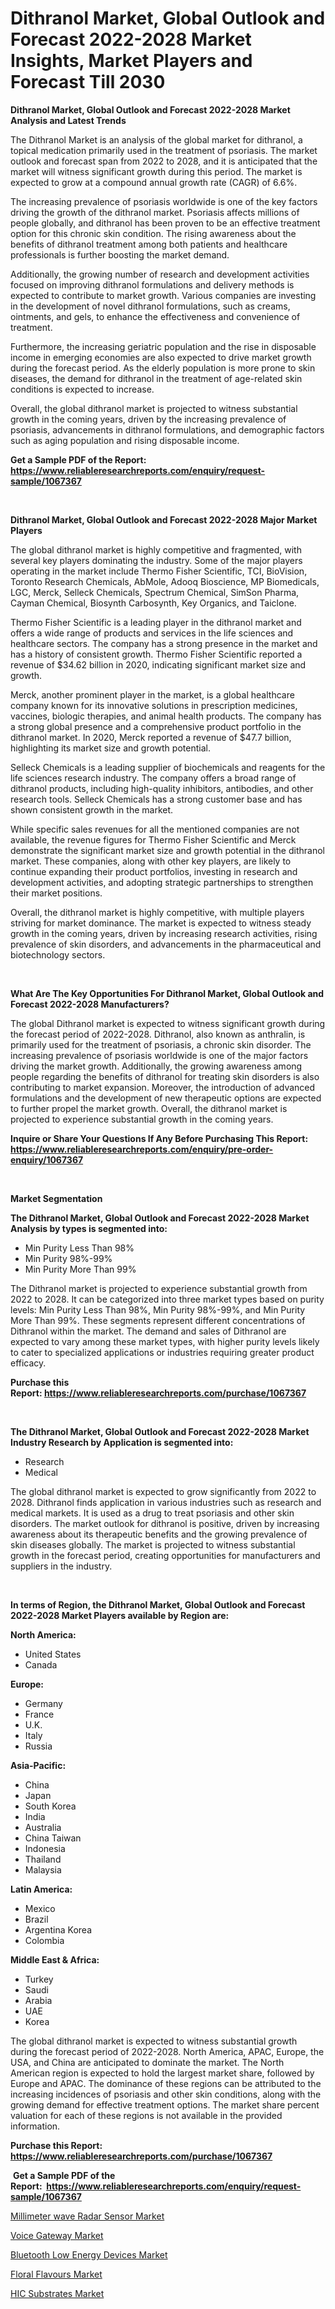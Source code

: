 <p><h1>Dithranol Market, Global Outlook and Forecast 2022-2028 Market Insights, Market Players and Forecast Till 2030</h1></p><p><strong>Dithranol Market, Global Outlook and Forecast 2022-2028 Market Analysis and Latest Trends</strong></p>
<p><p>The Dithranol Market is an analysis of the global market for dithranol, a topical medication primarily used in the treatment of psoriasis. The market outlook and forecast span from 2022 to 2028, and it is anticipated that the market will witness significant growth during this period. The market is expected to grow at a compound annual growth rate (CAGR) of 6.6%.</p><p>The increasing prevalence of psoriasis worldwide is one of the key factors driving the growth of the dithranol market. Psoriasis affects millions of people globally, and dithranol has been proven to be an effective treatment option for this chronic skin condition. The rising awareness about the benefits of dithranol treatment among both patients and healthcare professionals is further boosting the market demand.</p><p>Additionally, the growing number of research and development activities focused on improving dithranol formulations and delivery methods is expected to contribute to market growth. Various companies are investing in the development of novel dithranol formulations, such as creams, ointments, and gels, to enhance the effectiveness and convenience of treatment.</p><p>Furthermore, the increasing geriatric population and the rise in disposable income in emerging economies are also expected to drive market growth during the forecast period. As the elderly population is more prone to skin diseases, the demand for dithranol in the treatment of age-related skin conditions is expected to increase.</p><p>Overall, the global dithranol market is projected to witness substantial growth in the coming years, driven by the increasing prevalence of psoriasis, advancements in dithranol formulations, and demographic factors such as aging population and rising disposable income.</p></p>
<p><strong>Get a Sample PDF of the Report:&nbsp; <a href="https://www.reliableresearchreports.com/enquiry/request-sample/1067367">https://www.reliableresearchreports.com/enquiry/request-sample/1067367</a></strong></p>
<p>&nbsp;</p>
<p><strong>Dithranol Market, Global Outlook and Forecast 2022-2028 Major Market Players</strong></p>
<p><p>The global dithranol market is highly competitive and fragmented, with several key players dominating the industry. Some of the major players operating in the market include Thermo Fisher Scientific, TCI, BioVision, Toronto Research Chemicals, AbMole, Adooq Bioscience, MP Biomedicals, LGC, Merck, Selleck Chemicals, Spectrum Chemical, SimSon Pharma, Cayman Chemical, Biosynth Carbosynth, Key Organics, and Taiclone.</p><p>Thermo Fisher Scientific is a leading player in the dithranol market and offers a wide range of products and services in the life sciences and healthcare sectors. The company has a strong presence in the market and has a history of consistent growth. Thermo Fisher Scientific reported a revenue of $34.62 billion in 2020, indicating significant market size and growth.</p><p>Merck, another prominent player in the market, is a global healthcare company known for its innovative solutions in prescription medicines, vaccines, biologic therapies, and animal health products. The company has a strong global presence and a comprehensive product portfolio in the dithranol market. In 2020, Merck reported a revenue of $47.7 billion, highlighting its market size and growth potential.</p><p>Selleck Chemicals is a leading supplier of biochemicals and reagents for the life sciences research industry. The company offers a broad range of dithranol products, including high-quality inhibitors, antibodies, and other research tools. Selleck Chemicals has a strong customer base and has shown consistent growth in the market.</p><p>While specific sales revenues for all the mentioned companies are not available, the revenue figures for Thermo Fisher Scientific and Merck demonstrate the significant market size and growth potential in the dithranol market. These companies, along with other key players, are likely to continue expanding their product portfolios, investing in research and development activities, and adopting strategic partnerships to strengthen their market positions.</p><p>Overall, the dithranol market is highly competitive, with multiple players striving for market dominance. The market is expected to witness steady growth in the coming years, driven by increasing research activities, rising prevalence of skin disorders, and advancements in the pharmaceutical and biotechnology sectors.</p></p>
<p>&nbsp;</p>
<p><strong>What Are The Key Opportunities For Dithranol Market, Global Outlook and Forecast 2022-2028 Manufacturers?</strong></p>
<p><p>The global Dithranol market is expected to witness significant growth during the forecast period of 2022-2028. Dithranol, also known as anthralin, is primarily used for the treatment of psoriasis, a chronic skin disorder. The increasing prevalence of psoriasis worldwide is one of the major factors driving the market growth. Additionally, the growing awareness among people regarding the benefits of dithranol for treating skin disorders is also contributing to market expansion. Moreover, the introduction of advanced formulations and the development of new therapeutic options are expected to further propel the market growth. Overall, the dithranol market is projected to experience substantial growth in the coming years.</p></p>
<p><strong>Inquire or Share Your Questions If Any Before Purchasing This Report: <a href="https://www.reliableresearchreports.com/enquiry/pre-order-enquiry/1067367">https://www.reliableresearchreports.com/enquiry/pre-order-enquiry/1067367</a></strong></p>
<p>&nbsp;</p>
<p><strong>Market Segmentation</strong></p>
<p><strong>The Dithranol Market, Global Outlook and Forecast 2022-2028 Market Analysis by types is segmented into:</strong></p>
<p><ul><li>Min Purity Less Than 98%</li><li>Min Purity 98%-99%</li><li>Min Purity More Than 99%</li></ul></p>
<p><p>The Dithranol market is projected to experience substantial growth from 2022 to 2028. It can be categorized into three market types based on purity levels: Min Purity Less Than 98%, Min Purity 98%-99%, and Min Purity More Than 99%. These segments represent different concentrations of Dithranol within the market. The demand and sales of Dithranol are expected to vary among these market types, with higher purity levels likely to cater to specialized applications or industries requiring greater product efficacy.</p></p>
<p><strong>Purchase this Report:&nbsp;<a href="https://www.reliableresearchreports.com/purchase/1067367">https://www.reliableresearchreports.com/purchase/1067367</a></strong></p>
<p>&nbsp;</p>
<p><strong>The Dithranol Market, Global Outlook and Forecast 2022-2028 Market Industry Research by Application is segmented into:</strong></p>
<p><ul><li>Research</li><li>Medical</li></ul></p>
<p><p>The global dithranol market is expected to grow significantly from 2022 to 2028. Dithranol finds application in various industries such as research and medical markets. It is used as a drug to treat psoriasis and other skin disorders. The market outlook for dithranol is positive, driven by increasing awareness about its therapeutic benefits and the growing prevalence of skin diseases globally. The market is projected to witness substantial growth in the forecast period, creating opportunities for manufacturers and suppliers in the industry.</p></p>
<p>&nbsp;</p>
<p><strong>In terms of Region, the Dithranol Market, Global Outlook and Forecast 2022-2028 Market Players available by Region are:</strong></p>
<p>
    <p> <strong> North America: </strong>
        <ul>
            <li>United States</li>
            <li>Canada</li>
        </ul>
        </p> 
    <p> <strong> Europe: </strong>
        <ul>
            <li>Germany</li>
            <li>France</li>
            <li>U.K.</li>
            <li>Italy</li>
            <li>Russia</li>
        </ul>
        </p> 
    <p> <strong> Asia-Pacific: </strong>
        <ul>
            <li>China</li>
            <li>Japan</li>
            <li>South Korea</li>
            <li>India</li>
            <li>Australia</li>
            <li>China Taiwan</li>
            <li>Indonesia</li>
            <li>Thailand</li>
            <li>Malaysia</li>
        </ul>
        </p> 
    <p> <strong> Latin America: </strong>
        <ul>
            <li>Mexico</li>
            <li>Brazil</li>
            <li>Argentina Korea</li>
            <li>Colombia</li>
        </ul>
        </p> 
    <p> <strong> Middle East & Africa: </strong>
        <ul>
            <li>Turkey</li>
            <li>Saudi</li>
            <li>Arabia</li>
            <li>UAE</li>
            <li>Korea</li>
        </ul>
    </p>
    </p>
<p><p>The global dithranol market is expected to witness substantial growth during the forecast period of 2022-2028. North America, APAC, Europe, the USA, and China are anticipated to dominate the market. The North American region is expected to hold the largest market share, followed by Europe and APAC. The dominance of these regions can be attributed to the increasing incidences of psoriasis and other skin conditions, along with the growing demand for effective treatment options. The market share percent valuation for each of these regions is not available in the provided information.</p></p>
<p><strong>Purchase this Report: <a href="https://www.reliableresearchreports.com/purchase/1067367">https://www.reliableresearchreports.com/purchase/1067367</a></strong></p>
<p>&nbsp;<strong>Get a Sample PDF of the Report:&nbsp;&nbsp;<a href="https://www.reliableresearchreports.com/enquiry/request-sample/1067367">https://www.reliableresearchreports.com/enquiry/request-sample/1067367</a></strong></p>
<p><strong></strong></p>
<p><p><a href="https://www.reportprime.com/millimeter-wave-radar-sensor-r5404">Millimeter wave Radar Sensor Market</a></p><p><a href="https://www.linkedin.com/pulse/voice-gateway-market-challenges-opportunities-growth-drivers-xisye/">Voice Gateway Market</a></p><p><a href="https://www.linkedin.com/pulse/bluetooth-low-energy-devices-market-size-share-global-zlb3e/">Bluetooth Low Energy Devices Market</a></p><p><a href="https://medium.com/@nayanmongiarp23/floral-flavours-market-size-growth-forecast-2023-2030-705ff627d5d8">Floral Flavours Market</a></p><p><a href="https://www.reportprime.com/hic-substrates-r5412">HIC Substrates Market</a></p></p>